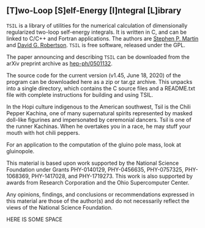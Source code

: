## [T]wo-Loop [S]elf-Energy [I]ntegral [L]ibrary

`TSIL` is a library of utilities for the numerical calculation of dimensionally regularized two-loop self-energy integrals. It is written in C, and can be linked to C/C++ and Fortran applications. The authors are [Stephen P. Martin](https://www.niu.edu/spmartin/) and [David G. Robertson](http://faculty.otterbein.edu/drobertson). `TSIL` is free software, released under the GPL.

The paper announcing and describing `TSIL` can be downloaded from the arXiv preprint archive as [hep-ph/0501132](https://arxiv.org/abs/hep-ph/0501132).

The source code for the current version (v1.45, June 18, 2020) of the program can be downloaded here as a zip or tar.gz archive. This unpacks into a single directory, which contains the C source files and a README.txt file with complete instructions for building and using TSIL.

In the Hopi culture indigenous to the American southwest, Tsil is the Chili Pepper Kachina, one of many supernatural spirits represented by masked doll-like figurines and impersonated by ceremonial dancers. Tsil is one of the runner Kachinas. When he overtakes you in a race, he may stuff your mouth with hot chili peppers.

For an application to the computation of the gluino pole mass, look at gluinopole.

This material is based upon work supported by the National Science Foundation under Grants PHY-0140129, PHY-0456635, PHY-0757325, PHY-1068369, PHY-1417028, and PHY-1719273. This work is also supported by awards from Research Corporation and the Ohio Supercomputer Center.

Any opinions, findings, and conclusions or recommendations expressed in this material are those of the author(s) and do not necessarily reflect the views of the National Science Foundation. 

HERE IS SOME SPACE
